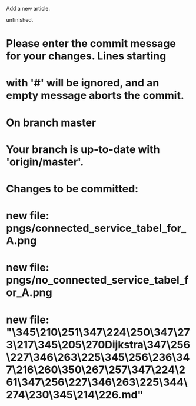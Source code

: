 Add a new article.

unfinished.
# Please enter the commit message for your changes. Lines starting
# with '#' will be ignored, and an empty message aborts the commit.
# On branch master
# Your branch is up-to-date with 'origin/master'.
#
# Changes to be committed:
#	new file:   pngs/connected_service_tabel_for_A.png
#	new file:   pngs/no_connected_service_tabel_for_A.png
#	new file:   "\345\210\251\347\224\250\347\273\217\345\205\270Dijkstra\347\256\227\346\263\225\345\256\236\347\216\260\350\267\257\347\224\261\347\256\227\346\263\225\344\274\230\345\214\226.md"
#
